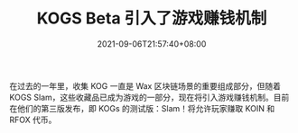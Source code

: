 ﻿---
title: "KOGS Beta 引入了游戏赚钱机制"
date: 2021-09-06T21:57:40+08:00
lastmod: 2021-09-06T16:45:40+08:00
draft: false
authors: ["Jacqueline"]
description: "在过去的一年里，收集 KOG 一直是 Wax 区块链场景的重要组成部分，但随着 KOGS Slam，这些收藏品已成为游戏的一部分，现在将引入游戏赚钱机制。目前在他们的第三版发布，即 KOGs 的测试版：Slam！将允许玩家赚取 KOIN 和 RFOX 代币。"
featuredImage: "kogs-beta-introduces-play-to-earn-mechanics.png"
tags: ["Strategy Game","策略游戏","Play to Earn"]
categories: ["news"]
news: ["策略游戏"]
weight: 
lightgallery: true
pinned: false
recommend: false
recommend1: false
---

在过去的一年里，收集 KOG 一直是 Wax 区块链场景的重要组成部分，但随着 KOGS Slam，这些收藏品已成为游戏的一部分，现在将引入游戏赚钱机制。目前在他们的第三版发布，即 KOGs 的测试版：Slam！将允许玩家赚取 KOIN 和 RFOX 代币。

<!--more-->

